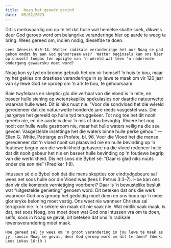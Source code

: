 ```yaml
---
title:  Noag het genade gevind
date:  05/02/2023
---
```


Dit is merkwaardig om op te let dat hulle wat hemelse skatte soek, dikwels deur God geroep word om belangrike veranderinge hier op aarde te weeg te bring. Wees gereed om, indien nodig, dieselfde te doen.

`Lees Génesis 6:5–14. Watter radikale veranderinge het oor Noag se pad gekom omdat hy aan God gehoorsaam was?  Watter beginsels kan ons hier op onsself toepas ten opsigte van ‘n wêreld wat teen ‘n naderende ondergang gewaarsku moet word?`

Noag kon sy tyd en bronne gebruik het om vir homself ‘n huis te bou, maar hy het gekies om drastiese veranderinge in sy lewe te maak om vir 120 jaar van sy lewe God se oproep om ‘n ark te bou, te gehoorsaam.

Baie twyfelaars en skeptici glo die verhaal van die vloed is ‘n mite, en baseer hulle siening op wetenskaplike spekulasies oor daardie natuurwette waarvan hulle weet.  Dit is niks nuut nie. “Voor die sondvloed het die wêreld geredeneer dat die natuurwette honderde jare reeds vasgestel was.  Die jaargetye het gereeld op hulle tyd teruggekeer. Tot nog toe het dit nooit gereën nie, en die aarde is deur ‘n mis of dou bevogtig. Riviere het nog nooit oor hulle walle gestroom nie, maar het hulle waters veilig na die see gevoer.  Vasgestelde insettinge het die waters binne hulle perke gehou.” — Ellen G. White, Patriarge en Profete, bl. 96.  Voor die Vloed het die mense geredeneer dat ‘n vloed nooit sal plaasvind nie en hulle bevinding op ‘n foutiewe begrip van die werklikheid gebaseer; na die vloed redeneer hulle dat dit nooit gebeur het nie en baseer hulle bevinding op ‘n foutiewe begrip van die werklikheid. Dis net soos die Bybel sê: “Daar is glad niks nuuts onder die son nie” (Prediker 1:9).

Intussen sê die Bybel ook dat die mens skepties oor eindtydgebeure sal wees net soos hulle oor die Vloed was (lees II Petrus 3:3–7). Hoe kan ons dan vir die komende vernietiging voorberei? Daar is ‘n bewustelike besluit wat “uitgestelde genieting” genoem word.  Dit beteken dat ons die werk waarvoor God ons geroep het geduldig moet doen en ons hoop op ‘n meer glorieryke beloning moet vestig. Ons weet nie wanneer Christus sal terugkom nie.  n ‘n sekere sin maak dit nie saak nie. Wat eintlik saak maak, is dat, net soos Noag, ons moet doen wat God ons intussen vra om te doen, selfs, soos in Noag se geval, dit beteken dat ons ‘n radikale lewensverandering moet maak.

`Hoe gereed sal jy wees om ‘n groot verandering in jou lewe te maak as jy, soosin Noag se geval, deur God geroep word om dit te doen? (Wenk: Lees Lukas 16:10.)`